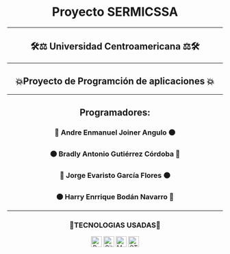 <h1 align = "center" font-color= "Blue"> Proyecto SERMICSSA </h1>
  <hr style="border-color:red">
  <h2 align = "center">🛠️⚖️ Universidad Centroamericana ⚖️🛠️</h2>
  <hr style="color:red">
<h2 align= "center" > 💥Proyecto de Programción de aplicaciones 💥</h2>
  <hr style="border-color:red">
<h2 align= "center"> Programadores: </h2>
  <h3 align= "center">🔵 Andre Enmanuel Joiner Angulo 🟠 </h3>
  <h3 align= "center">🟠 Bradly Antonio Gutiérrez Córdoba 🔵 </h3>
  <h3 align= "center">🔵 Jorge Evaristo García Flores 🟠 </h3>
  <h3 align= "center">🟠 Harry Enrrique Bodán Navarro 🔵 </h3>
  
  <hr style="border-color:red">
  <h3 align= "center"> 🔎TECNOLOGIAS USADAS📑</h3>
  
<p align="center"> 
<a href="https://www.python.org" rel="nofollow"><img title="Python" height="25" src="https://d1q6f0aelx0por.cloudfront.net/product-logos/library-python-logo.png" style="max-width: 100%;"></a>
<a href="https://github.com" rel="nofollow"><img title="Github" height="25" src="https://thumbs.dreamstime.com/b/github-icon-filled-website-design-mobile-app-development-social-collection-isolated-black-background-155364515.jpg" style="max-width: 100%;"></a>
<a href="https://www.mysql.com/" rel="nofollow"><img title="Mysql" height="25" src="https://encrypted-tbn0.gstatic.com/images?q=tbn:ANd9GcTp8E9PkMFIgCPo5xDu_sLiWoK8tGd5yUa3Ug&usqp=CAU" style="max-width: 100%;"></a>
<a href="https://doc.qt.io/qt-6/qtdesigner-manual.html" rel="nofollow"><img title="QTDesigner5" height="25" src="https://upload.wikimedia.org/wikipedia/commons/thumb/0/0b/Qt_logo_2016.svg/1280px-Qt_logo_2016.svg.png" style="max-width: 100%;"></a>
  

